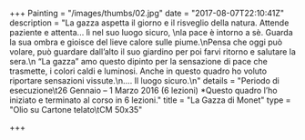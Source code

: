 +++
Painting = "/images/thumbs/02.jpg"
date = "2017-08-07T22:10:41Z"
description = "La gazza aspetta il giorno e il risveglio della natura. Attende paziente e attenta... lì nel suo luogo sicuro, \nla pace è intorno a sè. Guarda la sua ombra e gioisce del lieve calore sulle piume.\nPensa che oggi può volare, può  guardare dall’alto il suo giardino per poi farvi ritorno e salutare la sera.\n “La gazza” amo questo dipinto per la sensazione di pace che trasmette, i colori caldi e luminosi. Anche in questo quadro ho voluto riportare sensazioni vissute.\n.... Il luogo sicuro.\n"
details = "Periodo di esecuzione\t26 Gennaio – 1 Marzo 2016 (6 lezioni) *Questo quadro l’ho iniziato e terminato al corso in 6 lezioni."
title = "La Gazza di Monet"
type = "Olio su Cartone telato\tCM 50x35"

+++
